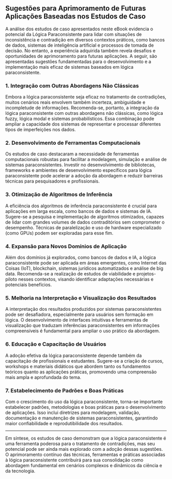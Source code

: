 
## Sugestões para Aprimoramento de Futuras Aplicações Baseadas nos Estudos de Caso

A análise dos estudos de caso apresentados neste eBook evidencia o potencial da Lógica Paraconsistente para lidar com situações de inconsistência e contradição em diversos contextos práticos, como bancos de dados, sistemas de inteligência artificial e processos de tomada de decisão. No entanto, a experiência adquirida também revela desafios e oportunidades de aprimoramento para futuras aplicações. A seguir, são apresentadas sugestões fundamentadas para o desenvolvimento e a implementação mais eficaz de sistemas baseados em lógica paraconsistente.

### 1. Integração com Outras Abordagens Não Clássicas

Embora a lógica paraconsistente seja eficaz no tratamento de contradições, muitos cenários reais envolvem também incerteza, ambiguidade e incompletude de informações. Recomenda-se, portanto, a integração da lógica paraconsistente com outras abordagens não clássicas, como lógica fuzzy, lógica modal e sistemas probabilísticos. Essa combinação pode ampliar a capacidade dos sistemas de representar e processar diferentes tipos de imperfeições nos dados.

### 2. Desenvolvimento de Ferramentas Computacionais

Os estudos de caso destacaram a necessidade de ferramentas computacionais robustas para facilitar a modelagem, simulação e análise de sistemas paraconsistentes. Investir no desenvolvimento de bibliotecas, frameworks e ambientes de desenvolvimento específicos para lógica paraconsistente pode acelerar a adoção da abordagem e reduzir barreiras técnicas para pesquisadores e profissionais.

### 3. Otimização de Algoritmos de Inferência

A eficiência dos algoritmos de inferência paraconsistente é crucial para aplicações em larga escala, como bancos de dados e sistemas de IA. Sugere-se a pesquisa e implementação de algoritmos otimizados, capazes de lidar com grandes volumes de dados contraditórios sem comprometer o desempenho. Técnicas de paralelização e uso de hardware especializado (como GPUs) podem ser exploradas para esse fim.

### 4. Expansão para Novos Domínios de Aplicação

Além dos domínios já explorados, como bancos de dados e IA, a lógica paraconsistente pode ser aplicada em áreas emergentes, como Internet das Coisas (IoT), blockchain, sistemas jurídicos automatizados e análise de big data. Recomenda-se a realização de estudos de viabilidade e projetos-piloto nesses contextos, visando identificar adaptações necessárias e potenciais benefícios.

### 5. Melhoria na Interpretação e Visualização dos Resultados

A interpretação dos resultados produzidos por sistemas paraconsistentes pode ser desafiadora, especialmente para usuários sem formação em lógica. O desenvolvimento de interfaces intuitivas e ferramentas de visualização que traduzam inferências paraconsistentes em informações compreensíveis é fundamental para ampliar o uso prático da abordagem.

### 6. Educação e Capacitação de Usuários

A adoção efetiva da lógica paraconsistente depende também da capacitação de profissionais e estudantes. Sugere-se a criação de cursos, workshops e materiais didáticos que abordem tanto os fundamentos teóricos quanto as aplicações práticas, promovendo uma compreensão mais ampla e aprofundada do tema.

### 7. Estabelecimento de Padrões e Boas Práticas

Com o crescimento do uso da lógica paraconsistente, torna-se importante estabelecer padrões, metodologias e boas práticas para o desenvolvimento de aplicações. Isso inclui diretrizes para modelagem, validação, documentação e manutenção de sistemas paraconsistentes, garantindo maior confiabilidade e reprodutibilidade dos resultados.

---

Em síntese, os estudos de caso demonstram que a lógica paraconsistente é uma ferramenta poderosa para o tratamento de contradições, mas seu potencial pode ser ainda mais explorado com a adoção dessas sugestões. O aprimoramento contínuo das técnicas, ferramentas e práticas associadas à lógica paraconsistente contribuirá para sua consolidação como abordagem fundamental em cenários complexos e dinâmicos da ciência e da tecnologia.
```
